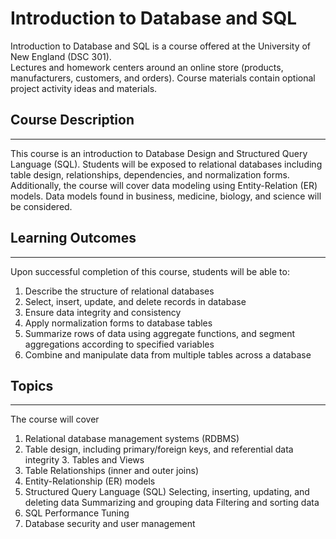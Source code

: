 # Introduction to Database and SQL

Introduction to Database and SQL is a course offered at the University of New England (DSC 301).  
Lectures and homework centers around an online store (products, manufacturers, customers, and orders).  Course materials contain optional project activity ideas and materials.    
  

## Course Description
----------------------
This course is an introduction to Database Design and Structured Query Language (SQL). Students will be exposed to relational databases including table design, relationships, dependencies, and normalization forms. Additionally, the course will cover data modeling using Entity-Relation (ER) models. Data models found in business, medicine, biology, and science will be considered.

## Learning Outcomes
---------------------

Upon successful completion of this course, students will be able to:
1. Describe the structure of relational databases
2. Select, insert, update, and delete records in database
3. Ensure data integrity and consistency
4. Apply normalization forms to database tables
5. Summarize rows of data using aggregate functions, and segment aggregations according to specified variables
6. Combine and manipulate data from multiple tables across a database

## Topics
----------------------
The course will cover
1. Relational database management systems (RDBMS)
2. Table design, including primary/foreign keys, and referential data integrity 3. Tables and Views
4. Table Relationships (inner and outer joins)
5. Entity-Relationship (ER) models
6. Structured Query Language (SQL)
Selecting, inserting, updating, and deleting data Summarizing and grouping data
Filtering and sorting data
7. SQL Performance Tuning
8. Database security and user management
